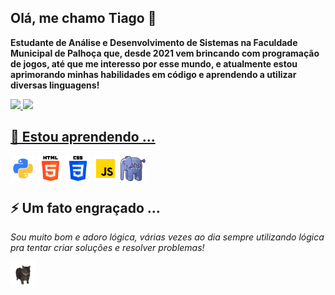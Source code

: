## Olá, me chamo Tiago 👋
<p>
 <strong>
  Estudante de Análise e Desenvolvimento de Sistemas na Faculdade Municipal de Palhoça que, desde 2021 vem brincando com programação de jogos, até que me interesso por esse mundo, e atualmente estou aprimorando minhas habilidades em código e aprendendo a utilizar diversas linguagens!
 </strong>
</p>
<div>
 <a href="https://github.com/Capimaso" style="display":flex;gap:10px;justify-content:center;align-items:center;>
 <img loading="lazy" height="180em" src="https://github-readme-stats.vercel.app/api/top-langs/?username=Capimaso&layout=compact&langs_count=7&theme=dracula"/>
 <img loading="lazy" height="180em" src="https://github-readme-stats.vercel.app/api?username=Capimaso&show_icons=true&theme=dracula&include_all_commits=true&count_private=true"/>
</div>

## 🌱 Estou aprendendo ...
 
 <div style="display":flex; gap:10px; justify-content:center; align-items:center;>
  <a href="https://pt.wikipedia.org/wiki/Python"><img align="center" src="pythonic.png" width="40" height="40"></url></a>
  <a href="https://pt.wikipedia.org/wiki/HTML"><img align="center" src="htmlic.png" width="40" height="40"></url></a>
  <a href="https://pt.wikipedia.org/wiki/Cascading_Style_Sheets"><img align="center" src="cssic.png" width="40" height="40"></url></a>
  <a href="https://pt.wikipedia.org/wiki/JavaScript"><img align="center" src="javascriptic.png" width="40" height="40"></url></a>
  <a href="https://pt.wikipedia.org/wiki/PHP"><img align="center" src="phpic.png" width ="40" height="40"></url></a>
 </div>

 ## ⚡ Um fato engraçado ...
 <p>
  <em>
   Sou muito bom e adoro lógica, várias vezes ao dia sempre utilizando lógica pra tentar criar soluções e resolver problemas!
  </em>
 </p>

 <a href="https://www.ayo.so/capimaso"><img src="catspin.gif" width="40" height="40" alt="Meu ayo" title="Meu ayo"></a>
<!--
**Capimaso/Capimaso** is a ✨ _special_ ✨ repository because its `README.md` (this file) appears on your GitHub profile.

Here are some ideas to get you started:

- 🔭 I’m currently working on ...
- 👯 I’m looking to collaborate on ...
- 🤔 I’m looking for help with ...
- 💬 Ask me about ...
- 📫 How to reach me: ...
- 😄 Pronouns: ...
- 
-->

